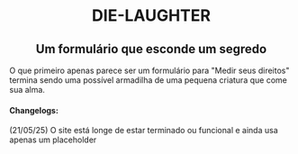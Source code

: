 <h1 align=center> DIE-LAUGHTER </h1>
<h2 align=center>Um formulário que esconde um segredo </h2>
<p> O que primeiro apenas parece ser um formulário para "Medir seus direitos" termina sendo uma possível armadilha de uma pequena criatura que come sua alma. </p>
<h4> Changelogs: </h4>
<p> (21/05/25) O site está longe de estar terminado ou funcional e ainda usa apenas um placeholder</p>
